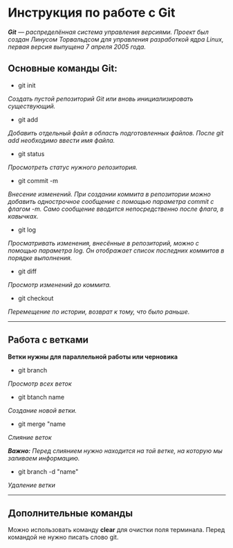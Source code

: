 # Инструкция по работе с Git





*__Git__ — распределённая система управления версиями. Проект был создан Линусом Торвальдсом для управления разработкой ядра Linux, первая версия выпущена 7 апреля 2005 года.*

  ## Основные команды Git: ##


* git init

*Создать пустой репозиторий Git или вновь инициализировать существующий.*

* git add

*Добавить отдельный файл в область подготовленных файлов. После git add необходимо ввести имя файла.*

* git status

*Просмотреть статус нужного репозитория.*

* git commit -m

*Внесение изменений. При создании коммита в репозитории можно добавить однострочное сообщение с помощью параметра commit с флагом -m. Само сообщение вводится непосредственно после флага, в кавычках.*

* git log

*Просматривать изменения, внесённые в репозиторий, можно с помощью параметра log. Он отображает список последних коммитов в порядке выполнения.*

* git diff

*Просмотр изменений до коммита.*

* git checkout 

*Перемещение по истории, возврат к тому, что было раньше.*




____
## Работа с ветками ##

__Ветки нужны для параллельной работы или черновика__



* git branch

*Просмотр всех веток*

* git btanch name

*Создание новой ветки.*

* git merge "name

*Слияние веток* 

*__Важно:__ Перед слиянием нужно находится на той ветке, на которую мы заливаем информацию.*

* git branch -d "name"

*Удаление ветки*

____
## Дополнительные команды ##

Можно использовать команду __clear__ для очистки поля терминала. Перед командой не нужно писать слово git.
